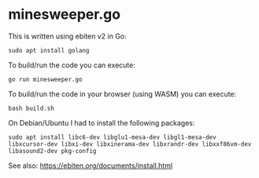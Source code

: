 # minesweeper.go

This is written using ebiten v2 in Go:

    sudo apt install golang

To build/run the code you can execute:

    go run minesweeper.go

To build/run the code in your browser (using WASM) you can execute:

    bash build.sh

On Debian/Ubuntu I had to install the following packages:

    sudo apt install libc6-dev libglu1-mesa-dev libgl1-mesa-dev libxcursor-dev libxi-dev libxinerama-dev libxrandr-dev libxxf86vm-dev libasound2-dev pkg-config

See also: https://ebiten.org/documents/install.html

    
